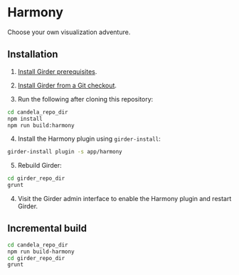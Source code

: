 # Harmony

Choose your own visualization adventure.

## Installation

1. [Install Girder prerequisites](http://girder.readthedocs.org/en/latest/prerequisites.html).

2. [Install Girder from a Git checkout](http://girder.readthedocs.org/en/latest/installation.html#install-from-git-checkout).

3. Run the following after cloning this repository:

  ```bash
  cd candela_repo_dir
  npm install
  npm run build:harmony
  ```

4. Install the Harmony plugin using `girder-install`:

  ```bash
  girder-install plugin -s app/harmony
  ```

5. Rebuild Girder:

  ```bash
  cd girder_repo_dir
  grunt
  ```

4. Visit the Girder admin interface to enable the Harmony plugin and restart Girder.

## Incremental build

```bash
cd candela_repo_dir
npm run build-harmony
cd girder_repo_dir
grunt
```
